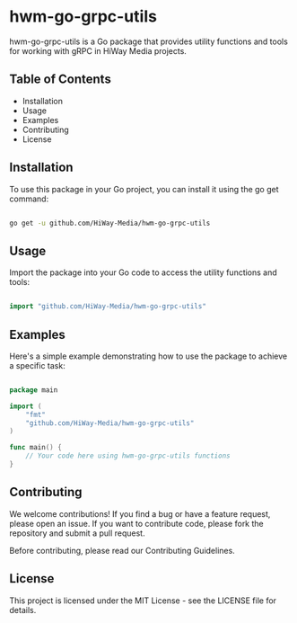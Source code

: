 # hwm-go-grpc-utils

hwm-go-grpc-utils is a Go package that provides utility functions and tools for working with gRPC in HiWay Media projects.

## Table of Contents
- Installation
- Usage
- Examples
- Contributing
- License

## Installation
To use this package in your Go project, you can install it using the go get command:

```bash

go get -u github.com/HiWay-Media/hwm-go-grpc-utils
```
## Usage
Import the package into your Go code to access the utility functions and tools:

```go

import "github.com/HiWay-Media/hwm-go-grpc-utils"
```

## Examples
Here's a simple example demonstrating how to use the package to achieve a specific task:

```go

package main

import (
	"fmt"
	"github.com/HiWay-Media/hwm-go-grpc-utils"
)

func main() {
	// Your code here using hwm-go-grpc-utils functions
}
```

## Contributing
We welcome contributions! If you find a bug or have a feature request, please open an issue. If you want to contribute code, please fork the repository and submit a pull request.

Before contributing, please read our Contributing Guidelines.

## License
This project is licensed under the MIT License - see the LICENSE file for details.

